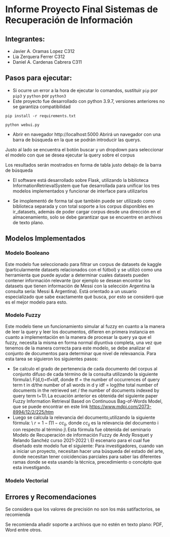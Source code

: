 # Informe Proyecto Final Sistemas de Recuperación de Información

## Integrantes:
- Javier A. Oramas Lopez C312
- Lia Zerquera Ferrer C312
- Daniel A. Cardenas Cabrera C311

## Pasos para ejecutar:
* Si ocurre un error a la hora de ejecutar lo comandos, sustituir `pip` por `pip3` y `python` por `python3`
* Este proyecto fue desarrollado con python 3.9.7, versiones anteriores no se garantiza compatibilidad

`pip install -r requirements.txt`

`python webui.py`

- Abrir en navegador http://localhost:5000
Abrirá un navegador con una barra de búsqueda en la que se podrán introducir las querys.

Justo al lado se encuentra el botón buscar y un dropdown para seleccionar el modelo con que se desea ejecutar la query sobre el corpus

Los resultados serán mostrados en forma de tabla justo debajo de la barra de búsqueda

- El software está desarrollado sobre Flask, utilizando la biblioteca InformationRetrievalSystem que fue desarrollada para unificar los tres modelos implementados y funcionar de interface para utilizarlos

- Se imoplementó de forma tal que también puede ser utilizado como biblioteca separada y con total soporte a los corpus disponibles en ir_datasets, además de poder cargar corpus desde una dirección en el almacenamiento, solo se debe garantizar que se encuentre en archivos de texto plano.

## Modelos Implementados

### Modelo Booleano
Este modelo fue seleccionado para filtrar un corpus de datasets de kaggle (particularmente datasets relacionados con el fútbol) y se utilizó como una herramienta que puede ayudar a determinar cuales datasets pueden contener información relevante (por ejemplo se desean encontrar los datasets que tienen información de Messi con la selección Argentina la consulta sería: Messi & Argentina). Está orientado a un usuario especializado que sabe exactamente qué busca, por esto se consideró que es el mejor modelo para esto.
### Modelo Fuzzy
Este modelo tiene un funcionamiento simular al fuzzy en cuanto a la manera de leer la query y leer los documentos, difieren en primera instancia en cuanto a implementación en la manera de procesar la query ya que el fuzzy, necesita la misma en forma normal diyuntiva completa, una vez que tenemos de la manera correcta para este modelo, se debe analizar el conjunto de documentos para determinar que nivel de relevaancia. Para esta tarea se siguieron los siguientes pasos:
- Se calculo el grado de pertenencia de cada documento del corpus al conjunto difuso de cada término de la consulta utilizando la siguiente fórmula:\\
  F(d,t)=tf×idf, donde tf = the number of occurrences of query term t in d/the number of all words in d y 
  idf = log(the total number of documents in the retrieved set / the number of documents indexed by query term t+1)\\
   La ecuación anterior es obtenida del siguiente paper Fuzzy Information Retrieval Based on Continuous Bag-of-Words Model, que se puede encontrar en este link https://www.mdpi.com/2073-8994/12/2/225/htm
- Luego se calcula la relevancia del documento,utilizando la siguiente fórmula: \\
   $r = 1 - \prod 1 - cc_{ij}$, donde $cc_{ij}$  es la relevancia del documento i con respecto al término j\\
   Esta fórmula fue obtenida del seminario Modelo de Recuperación de información Fuzzy de Andy Rosquet y Relando Sanchéz  curso 2021-2022 \\
El escenario para el cual fue diseñado este modelo fue el siguiente: Para investigadores, cuando van a iniciar un proyecto, necesitan hacer una búsqueda del estado del arte, donde necesitan tener coicidencias parciales para saber las diferentes ramas donde se esta usando la técnica, precedimiento o concépto que esta investigando.
### Modelo Vectorial

## Errores y Recomendaciones
Se considera que los valores de precisión no son los más satifactorios, se recomienda 

Se recomienda añadir soporte a archivos que no estén en texto plano: PDF, Word entre otros.


